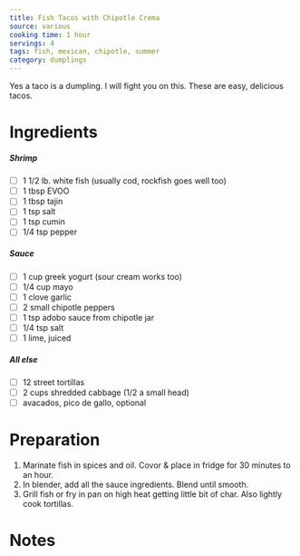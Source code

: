 ```yaml
---
title: Fish Tacos with Chipotle Crema
source: various
cooking time: 1 hour
servings: 4
tags: fish, mexican, chipotle, summer
category: dumplings
---
```


Yes a taco is a dumpling. I will fight you on this. These are easy, delicious tacos. 

Ingredients
===========

##### Shrimp
* [ ] 1 1/2 lb. white fish (usually cod, rockfish goes well too)
* [ ] 1 tbsp EVOO
* [ ] 1 tbsp tajin
* [ ] 1 tsp salt
* [ ] 1 tsp cumin
* [ ] 1/4 tsp pepper

##### Sauce
* [ ] 1 cup greek yogurt (sour cream works too)
* [ ] 1/4 cup mayo
* [ ] 1 clove garlic
* [ ] 2 small chipotle peppers
* [ ] 1 tsp adobo sauce from chipotle jar
* [ ] 1/4 tsp salt
* [ ] 1 lime, juiced

##### All else
* [ ] 12 street tortillas
* [ ] 2 cups shredded cabbage (1/2 a small head)
* [ ] avacados, pico de gallo, optional

Preparation
===========
1. Marinate fish in spices and oil. Covor & place in fridge for 30 minutes to an hour.
2. In blender, add all the sauce ingredients. Blend until smooth.
3. Grill fish or fry in pan on high heat getting little bit of char. Also lightly cook tortillas. 

Notes
=====
